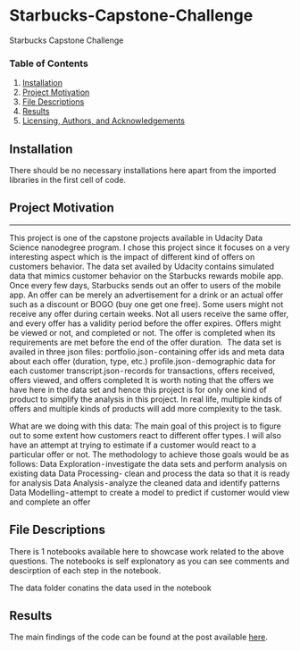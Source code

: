 # Starbucks-Capstone-Challenge
Starbucks Capstone Challenge

### Table of Contents

1. [Installation](#installation)
2. [Project Motivation](#motivation)
3. [File Descriptions](#files)
4. [Results](#results)
5. [Licensing, Authors, and Acknowledgements](#licensing)

## Installation <a name="installation"></a>

There should be no necessary installations here apart from the imported libraries in the first cell of code.

## Project Motivation<a name="motivation"></a>
---

This project is one of the capstone projects available in Udacity Data Science nanodegree program. I chose this project since it focuses on a very interesting aspect which is the impact of different kind of offers on customers behavior. The data set availed by Udacity contains simulated data that mimics customer behavior on the Starbucks rewards mobile app. Once every few days, Starbucks sends out an offer to users of the mobile app. An offer can be merely an advertisement for a drink or an actual offer such as a discount or BOGO (buy one get one free). Some users might not receive any offer during certain weeks. Not all users receive the same offer, and every offer has a validity period before the offer expires. Offers might be viewed or not, and completed or not. The offer is completed when its requirements are met before the end of the offer duration. 
The data set is availed in three json files:
portfolio.json - containing offer ids and meta data about each offer (duration, type, etc.)
profile.json - demographic data for each customer
transcript.json - records for transactions, offers received, offers viewed, and offers completed
It is worth noting that the offers we have here in the data set and hence this project is for only one kind of product to simplify the analysis in this project. In real life, multiple kinds of offers and multiple kinds of products will add more complexity to the task. 


What are we doing with this data:
The main goal of this project is to figure out to some extent how customers react to different offer types. I will also have an attempt at trying to estimate if a customer would react to a particular offer or not. The methodology to achieve those goals would be as follows:
Data Exploration - investigate the data sets and perform analysis on existing data
Data Processing- clean and process the data so that it is ready for analysis
Data Analysis - analyze the cleaned data and identify patterns
Data Modelling - attempt to create a model to predict if customer would view and complete an offer


## File Descriptions <a name="files"></a>

There is 1 notebooks available here to showcase work related to the above questions.  The notebooks is self explonatory as you can see comments and descirption of each step in the notebook. 

The data folder conatins the data used in the notebook


## Results<a name="results"></a>

The main findings of the code can be found at the post available [here]().
